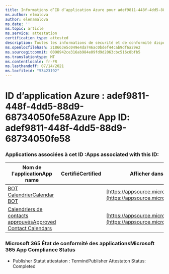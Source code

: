 ```yaml
---
title: Informations d’ID d’application Azure pour adef9811-448f-4dd5-88d9-68734050fe58
ms.author: elmalova
author: elenamalova
ms.date: ''
ms.topic: article
ms.service: attestation
certification_type: attested
description: Toutes les informations de sécurité et de conformité disponibles pour adef9811-448f-4dd5-88d9-68734050fe58.
ms.openlocfilehash: 218663e5c049e4da746ac0bdef44cab9df6a29e2
ms.sourcegitcommit: 0098942ce316ab984e09fd9d2063cbc516c8bfb5
ms.translationtype: MT
ms.contentlocale: fr-FR
ms.lasthandoff: 07/14/2021
ms.locfileid: "53423192"
---
```

# <a name="azure-app-id-adef9811-448f-4dd5-88d9-68734050fe58"></a><span data-ttu-id="739d5-103">ID d’application Azure : adef9811-448f-4dd5-88d9-68734050fe58</span><span class="sxs-lookup"><span data-stu-id="739d5-103">Azure App ID: adef9811-448f-4dd5-88d9-68734050fe58</span></span>


### <a name="apps-associated-with-this-id"></a><span data-ttu-id="739d5-104">Applications associées à cet ID :</span><span class="sxs-lookup"><span data-stu-id="739d5-104">Apps associated with this ID:</span></span>
| <span data-ttu-id="739d5-105">**Nom de l'application**</span><span class="sxs-lookup"><span data-stu-id="739d5-105">**App name**</span></span> | <span data-ttu-id="739d5-106">**Certifié**</span><span class="sxs-lookup"><span data-stu-id="739d5-106">**Certified**</span></span> | <span data-ttu-id="739d5-107">**Afficher dans AppSource**</span><span class="sxs-lookup"><span data-stu-id="739d5-107">**View in AppSource**</span></span> |
|-|-|-|
| [<span data-ttu-id="739d5-108">BOT Calendrier</span><span class="sxs-lookup"><span data-stu-id="739d5-108">Calendar BOT</span></span>](https://docs.microsoft.com/en-us/microsoft-365-app-certification/forward/WA104381271) |  | [https://appsource.microsoft.com/product/office/WA104381271](https://appsource.microsoft.com/product/office/WA104381271) |
| [<span data-ttu-id="739d5-109">Calendriers de contacts approuvés</span><span class="sxs-lookup"><span data-stu-id="739d5-109">Approved Contact Calendars</span></span>](https://docs.microsoft.com/en-us/microsoft-365-app-certification/forward/WA104380294) |  | [https://appsource.microsoft.com/product/office/WA104380294](https://appsource.microsoft.com/product/office/WA104380294) |

### <a name="microsoft-365-app-compliance-status"></a><span data-ttu-id="739d5-110">Microsoft 365 État de conformité des applications</span><span class="sxs-lookup"><span data-stu-id="739d5-110">Microsoft 365 App Compliance Status</span></span>
- <span data-ttu-id="739d5-111">Publisher Statut attestaton : Terminé</span><span class="sxs-lookup"><span data-stu-id="739d5-111">Publisher Attestaton Status: Completed</span></span>

